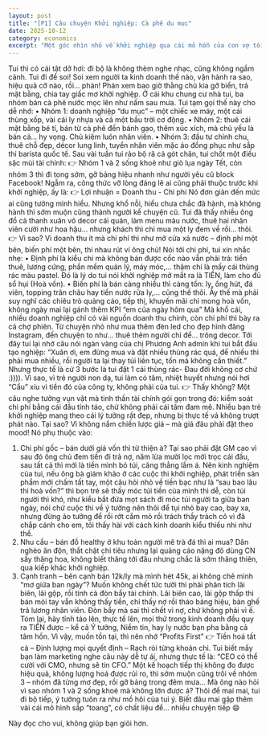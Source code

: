 ```yaml
---
layout: post
title: "[P1] Câu chuyện Khởi nghiệp: Cà phê du mục"
date: 2025-10-12
category: economics
excerpt: "Một góc nhìn nhỏ về khởi nghiệp qua cái mỏ hỗn của con vợ tối ngày mở miệng ra là TIỀN, TIỀN, TIỀN (cái gì quan trọng thì tui khẩu hiệu 3 lần)"
---
```


Tui thì có cái tật dở hơi: đi bộ là không thèm nghe nhạc, cũng không ngắm cảnh. Tui đi để soi! Soi xem người ta kinh doanh thế nào, vận hành ra sao, hiệu quả cỡ nào, rồi… phán! Phán xem bao giờ thằng chủ kia gỡ biển, trả mặt bằng, chia tay giấc mơ khởi nghiệp.
Ở cái khu chung cư nhà tui, ba nhóm bán cà phê nước mọc lên như nấm sau mưa. Tui tạm gọi thế này cho dễ nhớ:
 • Nhóm 1: doanh nghiệp “du mục” – một chiếc xe máy, một cái thùng xốp, vài cái ly nhựa và cả một bầu trời cơ động.
 • Nhóm 2: thuê cái mặt bằng bé tí, bán từ cà phê đến bánh gạo, thêm xúc xích, mà chủ yếu là bán cả… hy vọng. Chủ kiêm luôn nhân viên.
 • Nhóm 3: đầu tư chỉnh chu, thuê chỗ đẹp, décor lung linh, tuyển nhân viên mặc áo đồng phục như sắp thi barista quốc tế.
Sau vài tuần tui rảo bộ rã cả gót chân, tui chốt một điều sặc mùi tài chính:
👉 Nhóm 1 và 2 sống khoẻ như giò lụa ngày Tết, còn nhóm 3 thì đi tong sớm, gỡ bảng hiệu nhanh như người yêu cũ block Facebook!
Ngẫm ra, công thức vỡ lòng đáng lẽ ai cũng phải thuộc trước khi khởi nghiệp, ấy là:
👉 Lợi nhuận = Doanh thu - Chi phí
Nó đơn giản đến mức ai cũng tưởng mình hiểu. Nhưng khổ nỗi, hiểu chưa chắc đã hành, mà không hành thì sớm muộn cũng thành người kể chuyện cũ.
Tui đã thấy nhiều ông đổ cả thanh xuân vô decor cái quán, làm menu màu nước, thuê hai nhân viên cười như hoa hậu… nhưng khách thì chỉ mua một ly đem về rồi… thôi.
👉 Vì sao? Vì doanh thu ít mà chi phí thì như mở cửa xả nước – định phí một bên, biến phí một bên, thi nhau rút ví ông chủ!
Nói tới chi phí, tui xin nhắc nhẹ:
 • Định phí là kiểu chi mà không bán được cốc nào vẫn phải trả: tiền thuê, lương cứng, phần mềm quản lý, máy móc,… thậm chí là mấy cái thùng rác màu pastel. Đó là lý do tui nói khởi nghiệp mở mắt ra là TIỀN, làm cho đủ sổ hụi (Hoà vốn).
 • Biến phí là bán càng nhiều thì càng tốn: ly, ống hút, đá viên, topping trân châu hay tiền nước rửa ly,… cũng thế thôi. Ấy thế mà phải suy nghĩ các chiêu trò quảng cáo, tiếp thị, khuyến mãi chỉ mong hoà vốn, không ngày mai lại gánh thêm KPI “em của ngày hôm qua”
Mà khổ cái, nhiều doanh nghiệp chỉ có vài nguồn doanh thu chính, còn chi phí thì bày ra cả chợ phiên. Từ chuyện nhỏ như mua thêm đèn led cho đẹp hình đăng Instagram, đến chuyện to như… thuê thêm người chỉ để… trông decor.
Tới đây tui lại nhớ câu nói ngàn vàng của chị Phương Anh admin khi tui bắt đầu tạo nghiệp:
“Xuân ơi, em đừng mua và đặt nhiều thùng rác quá, để nhiều thì phải mua nhiều, rồi người ta lại thay túi liên tục, tốn mà không cần thiết.” Nhưng thực tế là cứ 3 bước là tui đặt 1 cái thùng rác- Đau đời không cơ chứ :)))). Vì sao, vì trẻ người non dạ, tui làm có tâm, nhiệt huyết nhưng nói hơi “Cẩu” xíu vì tiền đó của công ty, không phải của tui. 
👉 Thấy không? Một câu nghe tưởng vụn vặt mà tinh thần tài chính gói gọn trong đó: kiểm soát chi phí bằng cái đầu tỉnh táo, chứ không phải cái tâm đam mê.
Nhiều bạn trẻ khởi nghiệp mang theo cái lý tưởng rất đẹp, nhưng bị thực tế vả không trượt phát nào. Tại sao?
Vì không nắm chiến lược giá – mà giá đâu phải đặt theo mood! Nó phụ thuộc vào:
 1. Chi phí gốc – bán dưới giá vốn thì từ thiện à? Tại sao phải đặt GM cao vì sau đó ông chủ đem tiền đi trả nợ, năm lừa mười lọc mới trọc cái đầu, sau tất cả thì mới là tiền mình bỏ túi, căng thẳng lắm á. Nên kinh nghiệm của tui, nếu ông bà giám khảo ở các cuộc thi khởi nghiệp, phát triển sản phẩm mới chấm tất tay, một câu hỏi nhỏ về tiền bạc như là “sau bao lâu thì hoà vốn?” thì bọn trẻ sẽ thấy móc túi tiền của mình thì dễ, còn túi người thì khó, như kiểu bắt đứa mọt sách đi móc túi người ta giữa ban ngày, nói chứ cuộc thi về ý tưởng nên thôi để tụi nhỏ bay cao, bay xa, nhưng đừng ảo tưởng để rồi rớt cắm mỏ rồi trách thầy trách cô vì đã chắp cánh cho em, tôi thấy hài với cách kinh doanh kiểu thiếu nhi như thế.
 2. Nhu cầu – bán đồ healthy ở khu toàn người mê trà đá thì ai mua? Dân nghèo ăn độn, thắt chặt chi tiêu nhưng lại quảng cáo nặng đô dùng CN sấy thăng hoa, không biết thăng tới đâu nhưng chắc là sớm thăng thiên, qua kiếp khác khởi nghiệp.
 3. Cạnh tranh – bên cạnh bán 12k/ly mà mình hét 45k, ai không chê mình “mơ giữa ban ngày”?
Muốn không chết tức tưởi thì phải phân tích lãi biên, lãi gộp, rồi tính cả đòn bẩy tài chính.
Lãi biên cao, lãi gộp thấp thì bán mỏi tay vẫn không thấy tiền, chỉ thấy nợ rồi tháo bảng hiệu, bàn ghế trả lương nhân viên.
Đòn bẩy mà sai thì chết vì nợ, chứ không phải vì ế.
Tóm lại, hãy tỉnh táo lên, thực tế lên, mọi thứ trong kinh doanh đều quy ra TIỀN được – kể cả Ý tưởng, Niềm tin, hay ly nước bạn pha bằng cả tâm hồn.
Vì vậy, muốn tồn tại, thì nên nhớ “Profits First”
👉 Tiền hoá tất cả – Định lượng mọi quyết định – Rạch ròi từng khoản chi.
Tui biết mấy bạn làm marketing nghe câu này dễ tự ái, nhưng thực tế là:
“CEO có thể cười với CMO, nhưng sẽ tin CFO.”
Một kế hoạch tiếp thị không đo được hiệu quả, không lượng hoá được rủi ro, thì sớm muộn cũng trôi về nhóm 3 – nhóm đã từng mơ đẹp, rồi gỡ bảng trong đêm mưa…
Mà ông nào hỏi vì sao nhóm 1 và 2 sống khoẻ mà không lớn được á?
Thôi để mai mai, tui đi bộ tiếp, ý tưởng tuôn ra như mồ hôi của tui ý. Biết đâu mai gặp thêm vài cái mô hình sắp “toang”, có chất liệu để… nhiều chuyện tiếp 😄

Này đọc cho vui, không giúp bạn giỏi hơn.
